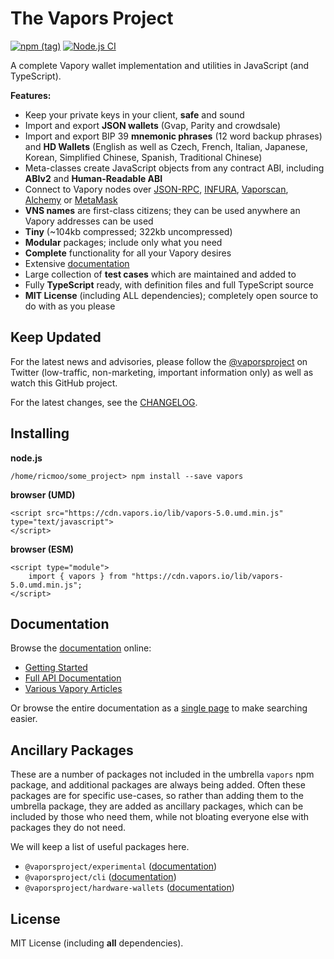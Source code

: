 The Vapors Project
==================

[![npm (tag)](https://img.shields.io/npm/v/vapors)](https://www.npmjs.com/package/vapors)
[![Node.js CI](https://github.com/vaporsjs/vapors.js/workflows/Node.js%20CI/badge.svg?branch=vapors-v5-beta)](https://github.com/vaporsjs/vapors.js/actions?query=workflow%3A%22Node.js+CI%22)

A complete Vapory wallet implementation and utilities in JavaScript (and TypeScript).

**Features:**

- Keep your private keys in your client, **safe** and sound
- Import and export **JSON wallets** (Gvap, Parity and crowdsale)
- Import and export BIP 39 **mnemonic phrases** (12 word backup phrases) and **HD Wallets** (English as well as Czech, French, Italian, Japanese, Korean, Simplified Chinese, Spanish, Traditional Chinese)
- Meta-classes create JavaScript objects from any contract ABI, including **ABIv2** and **Human-Readable ABI**
- Connect to Vapory nodes over [JSON-RPC](https://github.com/vaporyco/wiki/wiki/JSON-RPC), [INFURA](https://infura.io), [Vaporscan](https://vaporscan.io), [Alchemy](https://alchemyapi.io) or [MetaMask](https://metamask.io)
- **VNS names** are first-class citizens; they can be used anywhere an Vapory addresses can be used
- **Tiny** (~104kb compressed; 322kb uncompressed)
- **Modular** packages; include only what you need
- **Complete** functionality for all your Vapory desires
- Extensive [documentation](https://docs.vapors.io/v5/)
- Large collection of **test cases** which are maintained and added to
- Fully **TypeScript** ready, with definition files and full TypeScript source
- **MIT License** (including ALL dependencies); completely open source to do with as you please


Keep Updated
------------

For the latest news and advisories, please follow the [@vaporsproject](https://twitter.com/vaporsproject)
on Twitter (low-traffic, non-marketing, important information only) as well as watch this GitHub project.

For the latest changes, see the [CHANGELOG](https://github.com/vaporsjs/vapors.js/blob/master/CHANGELOG.md).


Installing
----------

**node.js**

```
/home/ricmoo/some_project> npm install --save vapors
```

**browser (UMD)**

```
<script src="https://cdn.vapors.io/lib/vapors-5.0.umd.min.js" type="text/javascript">
</script>
```

**browser (ESM)**

```
<script type="module">
    import { vapors } from "https://cdn.vapors.io/lib/vapors-5.0.umd.min.js";
</script>
```


Documentation
-------------

Browse the [documentation](https://docs.vapors.io/v5/) online:

- [Getting Started](https://docs.vapors.io/v5/getting-started/)
- [Full API Documentation](https://docs.vapors.io/v5/api/)
- [Various Vapory Articles](https://blog.ricmoo.com/)

Or browse the entire documentation as a [single page](https://docs.vapors.io/v5/single-page/) to make searching easier.


Ancillary Packages
------------------

These are a number of packages not included in the umbrella `vapors` npm package, and
additional packages are always being added. Often these packages are for specific
use-cases, so rather than adding them to the umbrella package, they are added as
ancillary packages, which can be included by those who need them, while not bloating
everyone else with packages they do not need.

We will keep a list of useful packages here.

- `@vaporsproject/experimental` ([documentation](https://docs.vapors.io))
- `@vaporsproject/cli` ([documentation](https://docs.vapors.io))
- `@vaporsproject/hardware-wallets` ([documentation](https://docs.vapors.io))


License
-------

MIT License (including **all** dependencies).

